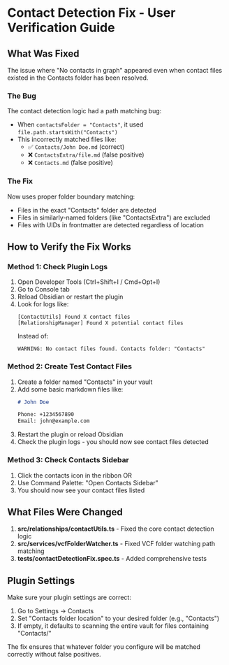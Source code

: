 # Contact Detection Fix - User Verification Guide

## What Was Fixed

The issue where "No contacts in graph" appeared even when contact files existed in the Contacts folder has been resolved.

### The Bug
The contact detection logic had a path matching bug:
- When `contactsFolder = "Contacts"`, it used `file.path.startsWith("Contacts")`
- This incorrectly matched files like:
  - ✅ `Contacts/John Doe.md` (correct)
  - ❌ `ContactsExtra/file.md` (false positive)
  - ❌ `Contacts.md` (false positive)

### The Fix
Now uses proper folder boundary matching:
- Files in the exact "Contacts" folder are detected
- Files in similarly-named folders (like "ContactsExtra") are excluded
- Files with UIDs in frontmatter are detected regardless of location

## How to Verify the Fix Works

### Method 1: Check Plugin Logs
1. Open Developer Tools (Ctrl+Shift+I / Cmd+Opt+I)
2. Go to Console tab
3. Reload Obsidian or restart the plugin
4. Look for logs like:
   ```
   [ContactUtils] Found X contact files
   [RelationshipManager] Found X potential contact files
   ```
   Instead of:
   ```
   WARNING: No contact files found. Contacts folder: "Contacts"
   ```

### Method 2: Create Test Contact Files
1. Create a folder named "Contacts" in your vault
2. Add some basic markdown files like:
   ```markdown
   # John Doe
   
   Phone: +1234567890
   Email: john@example.com
   ```
3. Restart the plugin or reload Obsidian
4. Check the plugin logs - you should now see contact files detected

### Method 3: Check Contacts Sidebar
1. Click the contacts icon in the ribbon OR
2. Use Command Palette: "Open Contacts Sidebar"
3. You should now see your contact files listed

## What Files Were Changed

1. **src/relationships/contactUtils.ts** - Fixed the core contact detection logic
2. **src/services/vcfFolderWatcher.ts** - Fixed VCF folder watching path matching
3. **tests/contactDetectionFix.spec.ts** - Added comprehensive tests

## Plugin Settings

Make sure your plugin settings are correct:
1. Go to Settings → Contacts
2. Set "Contacts folder location" to your desired folder (e.g., "Contacts")
3. If empty, it defaults to scanning the entire vault for files containing "Contacts/"

The fix ensures that whatever folder you configure will be matched correctly without false positives.